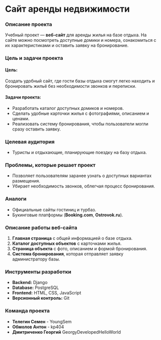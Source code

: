 # Сайт аренды недвижимости
### **Описание проекта**  
Учебный проект — **веб-сайт** для аренды жилья на базе отдыха. На сайте можно посмотреть доступные домики и номера, ознакомиться с их характеристиками и оставить заявку на бронирование.  

### **Цель и задачи проекта**  
#### **Цель:**  
Создать удобный сайт, где гости базы отдыха смогут легко находить и бронировать жильё без необходимости звонков и переписки.  

#### **Задачи проекта:**  
- Разработать каталог доступных домиков и номеров.  
- Сделать удобные карточки жилья с фотографиями, описанием и ценами.  
- Реализовать систему бронирования, чтобы пользователи могли сразу оставить заявку.

### **Целевая аудитория**  
- Туристы и отдыхающие, планирующие поездку на базу отдыха.  

### **Проблемы, которые решает проект**  
- Позволяет пользователям заранее узнать о доступных вариантах размещения.  
- Убирает необходимость звонков, облегчая процесс бронирования.  

### **Аналоги**  
- Официальные сайты гостиниц и турбаз.  
- Букинговые платформы (**Booking.com**, **Ostrovok.ru**).  

### **Описание работы веб-сайта**  
1. **Главная страница** с общей информацией о базе отдыха.  
2. **Каталог доступных объектов** с карточками жилья.  
3. **Страница объекта** с фото, описанием и формой бронирования.  
4. **Система бронирования**, которая отправляет заявку администратору базы.  

### **Инструменты разработки**  
- **Backend:** Django  
- **Database:** PostgreSQL  
- **Frontend:** HTML, CSS, JavaScript  
- **Версионный контроль:** Git

### **Команда проекта**  
- **Телегин Семен** - YoungSem
- **Обмолов Антон** - kp404
- **Дмитриченко Георгий** GeorgyDevelopedHelloWorld

